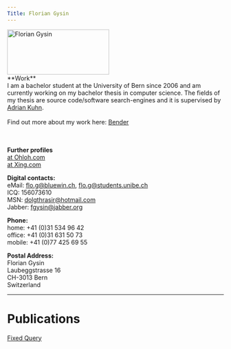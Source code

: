 ```yaml
---
Title: Florian Gysin
---
```


<img src="http://www.id.unibe.ch/unibe/verwaltungsdirektion/informatikdienste/content/e209/e357/e11300/gysin.jpg" width="237" height="105" alt="Florian Gysin">


<div align="left">
**Work**<br>
I am a bachelor student at the University of Bern since 2006 and am currently working on my bachelor thesis in computer science. The fields of my thesis are source code/software search-engines and it is supervised by <a href="http://scg.unibe.ch/staff/adriankuhn">Adrian Kuhn</a>.<br><br>
Find out more about my work here: <a href="http://scg.unibe.ch/wiki/projects/archive/bender">Bender</a>
<br><br><br>


**Further profiles**<br>
<a href="https://www.ohloh.net/accounts/fgysin">at Ohloh.com</a><br>
<a href="https://www.xing.com/profile/Florian_Gysin">at Xing.com</a><br>


**Digital contacts:**<br>
eMail: flo.g@bluewin.ch, flo.g@students.unibe.ch<br>
ICQ: 156073610<br>
MSN: dolgthrasir@hotmail.com<br>
Jabber: fgysin@jabber.org<br>


**Phone:**<br>
home: \+41 (0)31 534 96 42<br>
office: \+41 (0)31 631 50 73<br>
mobile: \+41 (0)77 425 69 55<br>


**Postal Address:**<br>
Florian Gysin<br>
Laubeggstrasse 16<br>
CH-3013 Bern<br>
Switzerland<br>
</div>


---
# Publications
[Fixed Query](%assets_url%/scgbib/?query=*&filter=Year)
